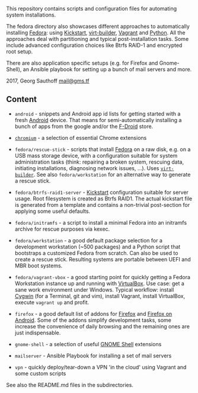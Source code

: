 This repository contains scripts and configuration files for
automating system installations.

The fedora directory also showcases different approaches to
automatically installing [Fedora][f]: using [Kickstart][ks],
[virt-builder][virt], [Vagrant][v] and [Python][p]. All the
approaches deal with partitioning and typical post-installation
tasks. Some include advanced configuration choices like Btrfs
RAID-1 and encrypted root setup.

There are also application specific setups (e.g. for Firefox and
Gnome-Shell), an Ansible playbook for setting up a bunch of
mail servers and more.

2017, Georg Sauthoff <mail@gms.tf>

## Content

- `android` - snippets and Android app id lists for getting
  started with a fresh [Android][a] device. That means for
  semi-automatically installing a bunch of apps from the
  google and/or the [F-Droid][fdroid] store.

- [`chromium`][c] - a selection of essential Chrome extensions

- `fedora/rescue-stick` - scripts that install [Fedora][f] on a raw
  disk, e.g. on a USB mass storage device, with a configuration
  suitable for system administration tasks (think: repairing a
  broken system, rescuing data, initiating installations,
  diagnosing network issues, ...). Uses [`virt-builder`][virt].
  See also `fedora/workstation` for an alternative way to
  generate a rescue stick.

- `fedora/btrfs-raid1-server` - [Kickstart][ks] configuration suitable
  for server usage. Root filesystem is created as Btrfs RAID1.
  The actual kickstart file is generated from a template and
  contains a non-trivial post-section for applying some
  useful defaults.

- `fedora/initramfs` - a script to install a minimal Fedora
  into an initramfs archive for rescue purposes via kexec.

- `fedora/workstation` - a good default package selection
  for a development workstation (~500 packages) and a
  Python script that bootstraps a customized Fedora from scratch.
  Can also be used to create a rescue stick. Resulting systems
  are portable between UEFI and MBR boot systems.

- `fedora/vagrant-vbox` - a good starting point for quickly
  getting a Fedora Workstation instance up and running with
  [VirtualBox][vb]. Use case: get a sane work environment under
  Windows. Typical workflow: install [Cygwin][cw] (for a
  Terminal, git and vim), install Vagrant, install VirtualBox,
  execute `vagrant up` and profit.

- `firefox` - a good default list of addons for [Firefox][ff] and
  [Firefox on Android][ffa]. Some of the addons simplify
  development tasks, some increase the convenience of daily
  browsing and the remaining ones are just indispensable.

- `gnome-shell` - a selection of useful [GNOME Shell][gs] extensions

- `mailserver` - Ansible Playbook for installing a set of mail servers

- `vpn` - quickly deploy/tear-down a VPN 'in the cloud' using
  Vagrant and some custom scripts

See also the README.md files in the subdirectories.

[f]: https://en.wikipedia.org/wiki/Fedora_(operating_system)
[ff]: https://en.wikipedia.org/wiki/Firefox
[ffa]: https://play.google.com/store/apps/details?id=org.mozilla.firefox
[ks]: https://en.wikipedia.org/wiki/Kickstart_(Linux)
[virt]: http://libguestfs.org/virt-builder.1.html
[p]: https://en.wikipedia.org/wiki/Python_(programming_language)
[c]: https://en.wikipedia.org/wiki/Chromium_(web_browser)
[a]: https://en.wikipedia.org/wiki/Android_(operating_system)
[fdroid]: https://en.wikipedia.org/wiki/F-Droid
[gs]: https://en.wikipedia.org/wiki/GNOME_Shell
[v]: https://en.wikipedia.org/wiki/Vagrant_(software)
[vb]: https://en.wikipedia.org/wiki/VirtualBox
[cw]: https://en.wikipedia.org/wiki/Cygwin
